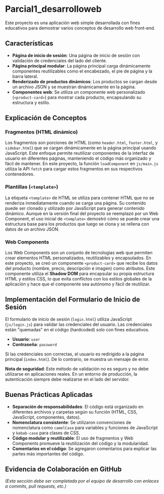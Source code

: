 # Parcial1_desarrolloweb

Este proyecto es una aplicación web simple desarrollada con fines educativos para demostrar varios conceptos de desarrollo web front-end.

## Características

*   **Página de inicio de sesión**: Una página de inicio de sesión con validación de credenciales del lado del cliente.
*   **Página principal modular**: La página principal carga dinámicamente componentes reutilizables como el encabezado, el pie de página y la barra lateral.
*   **Renderizado de productos dinámicos**: Los productos se cargan desde un archivo JSON y se muestran dinámicamente en la página.
*   **Componentes web**: Se utiliza un componente web personalizado (`<product-card>`) para mostrar cada producto, encapsulando su estructura y estilo.

## Explicación de Conceptos

### Fragmentos (HTML dinámico)

Los fragmentos son porciones de HTML (como `header.html`, `footer.html`, y `sidebar.html`) que se cargan dinámicamente en la página principal usando JavaScript. Este enfoque permite reutilizar componentes de la interfaz de usuario en diferentes páginas, manteniendo el código más organizado y fácil de mantener. En este proyecto, la función `loadComponent` en `js/main.js` utiliza la API `fetch` para cargar estos fragmentos en sus respectivos contenedores.

### Plantillas (`<template>`)

La etiqueta `<template>` de HTML se utiliza para contener HTML que no se renderiza inmediatamente cuando se carga una página. Su contenido puede ser clonado y utilizado por JavaScript para generar contenido dinámico. Aunque en la versión final del proyecto se reemplazó por un Web Component, el uso inicial de `<template>` demostró cómo se puede crear una estructura base para los productos que luego se clona y se rellena con datos de un archivo JSON.

### Web Components

Los Web Components son un conjunto de tecnologías web que permiten crear elementos HTML personalizados, reutilizables y encapsulados. En este proyecto, se creó un componente `<product-card>` que recibe los datos del producto (nombre, precio, descripción e imagen) como atributos. Este componente utiliza el **Shadow DOM** para encapsular su propia estructura HTML y estilos CSS, lo que evita conflictos con los estilos globales de la aplicación y hace que el componente sea autónomo y fácil de reutilizar.

## Implementación del Formulario de Inicio de Sesión

El formulario de inicio de sesión (`login.html`) utiliza JavaScript (`js/login.js`) para validar las credenciales del usuario. Las credenciales están "quemadas" en el código (hardcoded) solo con fines educativos.

*   **Usuario**: `user`
*   **Contraseña**: `password`

Si las credenciales son correctas, el usuario es redirigido a la página principal (`index.html`). De lo contrario, se muestra un mensaje de error.

**Nota de seguridad**: Este método de validación no es seguro y no debe utilizarse en aplicaciones reales. En un entorno de producción, la autenticación siempre debe realizarse en el lado del servidor.

## Buenas Prácticas Aplicadas

*   **Separación de responsabilidades**: El código está organizado en diferentes archivos y carpetas según su función (HTML, CSS, JavaScript, componentes, datos).
*   **Nomenclatura consistente**: Se utilizaron convenciones de nomenclatura como `camelCase` para variables y funciones de JavaScript y `kebab-case` para clases de CSS.
*   **Código modular y reutilizable**: El uso de fragmentos y Web Components promueve la reutilización del código y la modularidad.
*   **Comentarios en el código**: Se agregaron comentarios para explicar las partes más importantes del código.

## Evidencia de Colaboración en GitHub

*(Esta sección debe ser completada por el equipo de desarrollo con enlaces a commits, pull requests, etc.)*
